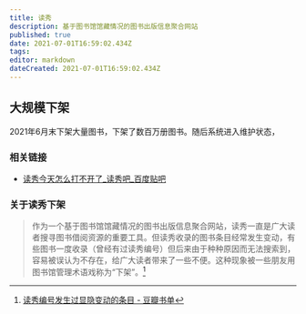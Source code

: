 ```yaml
---
title: 读秀
description: 基于图书馆馆藏情况的图书出版信息聚合网站
published: true
date: 2021-07-01T16:59:02.434Z
tags:
editor: markdown
dateCreated: 2021-07-01T16:59:02.434Z
---
```


## 大规模下架

2021年6月末下架大量图书，下架了数百万册图书。随后系统进入维护状态，

### 相关链接

+ [读秀今天怎么打不开了_读秀吧_百度贴吧](https://web.archive.org/web/20210701085632/https://tieba.baidu.com/p/7419570154)

### 关于读秀下架

> 作为一个基于图书馆馆藏情况的图书出版信息聚合网站，读秀一直是广大读者搜寻图书借阅资源的重要工具。但读秀收录的图书条目经常发生变动，有些图书一度收录（曾经有过读秀编号）但后来由于种种原因而无法搜索到，容易被误认为不存在，给广大读者带来了一些不便。这种现象被一些朋友用图书馆管理术语戏称为“下架”。[^135314774]

[^135314774]: [读秀编号发生过显隐变动的条目 - 豆瓣书单](https://web.archive.org/web/20210701090039/https://www.douban.com/doulist/135314774/)
